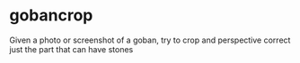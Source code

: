 # gobancrop
Given a photo or screenshot of a goban, try to crop and perspective correct just the part that can have stones
